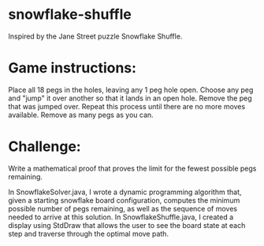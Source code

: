 # snowflake-shuffle
Inspired by the Jane Street puzzle Snowflake Shuffle.
# Game instructions:
Place all 18 pegs in the holes, leaving any 1 peg hole open. Choose any peg and "jump" it over another so that it lands in an open hole. Remove the peg that was jumped over. Repeat this process until there are no more moves available. Remove as many pegs as you can.
# Challenge:
Write a mathematical proof that proves the limit for the fewest possible pegs remaining.

In SnowflakeSolver.java, I wrote a dynamic programming algorithm that, given a starting snowflake board configuration, computes the minimum possible number of pegs remaining, as well as the sequence of moves needed to arrive at this solution. In SnowflakeShuffle.java, I created a display using StdDraw that allows the user to see the board state at each step and traverse through the optimal move path.
